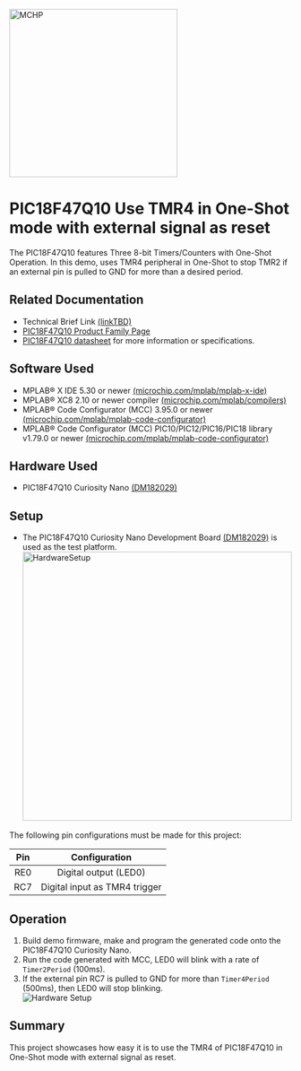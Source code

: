 <a href="https://www.microchip.com" rel="nofollow"><img src="images/MicrochipLogo.png" alt="MCHP" width="300"/></a>

# PIC18F47Q10 Use TMR4 in One-Shot mode with external signal as reset

The PIC18F47Q10 features Three 8-bit Timers/Counters with One-Shot Operation.
In this demo, uses TMR4 peripheral in One-Shot to stop TMR2 if an external pin is pulled to GND for more than a desired period.

## Related Documentation
- Technical Brief Link [(linkTBD)](http://www.microchip.com/)
- [PIC18F47Q10 Product Family Page](https://www.microchip.com/design-centers/8-bit/pic-mcus/device-selection/PIC18F47Q10)
- [PIC18F47Q10 datasheet](http://ww1.microchip.com/downloads/en/DeviceDoc/40002043D.pdf) for more information or specifications.

## Software Used

- MPLAB® X IDE 5.30 or newer [(microchip.com/mplab/mplab-x-ide)](http://www.microchip.com/mplab/mplab-x-ide)
- MPLAB® XC8 2.10 or newer compiler [(microchip.com/mplab/compilers)](http://www.microchip.com/mplab/compilers)
- MPLAB® Code Configurator (MCC) 3.95.0 or newer [(microchip.com/mplab/mplab-code-configurator)](https://www.microchip.com/mplab/mplab-code-configurator)
- MPLAB® Code Configurator (MCC) PIC10/PIC12/PIC16/PIC18 library v1.79.0 or newer [(microchip.com/mplab/mplab-code-configurator)](https://www.microchip.com/mplab/mplab-code-configurator)

## Hardware Used
- PIC18F47Q10 Curiosity Nano [(DM182029)](https://www.microchip.com/Developmenttools/ProductDetails/DM182029)

## Setup

- The PIC18F47Q10 Curiosity Nano Development Board [(DM182029)](https://www.microchip.com/Developmenttools/ProductDetails/DM182029) is used as the test platform.
    <br><img src="images/HWsetup.jpg" alt="HardwareSetup" width="480"/>

The following pin configurations must be made for this project:

|Pin           | Configuration         |
| :----------: | :-------------------: |
|RE0           | Digital output (LED0) |
|RC7           | Digital input as TMR4 trigger |

## Operation
1. Build demo firmware, make and program the generated code onto the PIC18F47Q10 Curiosity Nano.
2. Run the code generated with MCC, LED0 will blink with a rate of `Timer2Period` (100ms).
3. If the external pin RC7 is pulled to GND for more than `Timer4Period` (500ms), then LED0 will stop blinking. 
    <br><img src="images/HWsetup-One-Shot.gif" alt="Hardware Setup"/>


## Summary

This project showcases how easy it is to use the TMR4 of PIC18F47Q10 in One-Shot mode with external signal as reset.
